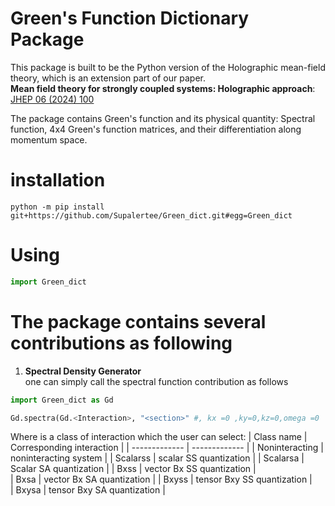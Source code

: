 ﻿# Green's Function Dictionary Package

This package is built to be the Python version of the Holographic mean-field theory, which is an extension part of our paper. <br />
**Mean field theory for strongly coupled systems: Holographic approach**: [ JHEP 06 (2024) 100](https://doi.org/10.1007/JHEP06%282024%29100)

The package contains Green's function and its physical quantity: Spectral function, 4x4 Green's function matrices, and their differentiation along momentum space.

# installation

```zh
python -m pip install git+https://github.com/Supalertee/Green_dict.git#egg=Green_dict
```

# Using
```python
import Green_dict
```

# The package contains several contributions as following
1. **Spectral Density Generator** <br />
  one can simply call the spectral function contribution as follows
```python
import Green_dict as Gd

Gd.spectra(Gd.<Interaction>, "<section>" #, kx =0 ,ky=0,kz=0,omega =0  as defult#)

```
Where <Interaction> is a class of interaction which the user can select: 
| Class name      | Corresponding interaction |
| -------------   | ------------- |
| Noninteracting  | noninteracting system |
| Scalarss        | scalar SS quantization  |
| Scalarsa        | Scalar SA quantization  |
| Bxss            | vector Bx SS quantization |  
| Bxsa            | vector Bx SA quantization  |
| Bxyss           | tensor Bxy SS quantization |  
| Bxysa           | tensor Bxy SA quantization |
